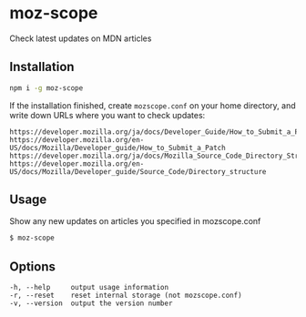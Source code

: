 # moz-scope
Check latest updates on MDN articles

## Installation

```bash
npm i -g moz-scope
```

If the installation finished, create `mozscope.conf` on your home directory, and write down URLs where you want to check updates:

```
https://developer.mozilla.org/ja/docs/Developer_Guide/How_to_Submit_a_Patch
https://developer.mozilla.org/en-US/docs/Mozilla/Developer_guide/How_to_Submit_a_Patch
https://developer.mozilla.org/ja/docs/Mozilla_Source_Code_Directory_Structure
https://developer.mozilla.org/en-US/docs/Mozilla/Developer_guide/Source_Code/Directory_structure
```

## Usage

Show any new updates on articles you specified in mozscope.conf

```bash
$ moz-scope
```

## Options

```
-h, --help     output usage information
-r, --reset    reset internal storage (not mozscope.conf)
-v, --version  output the version number
```

